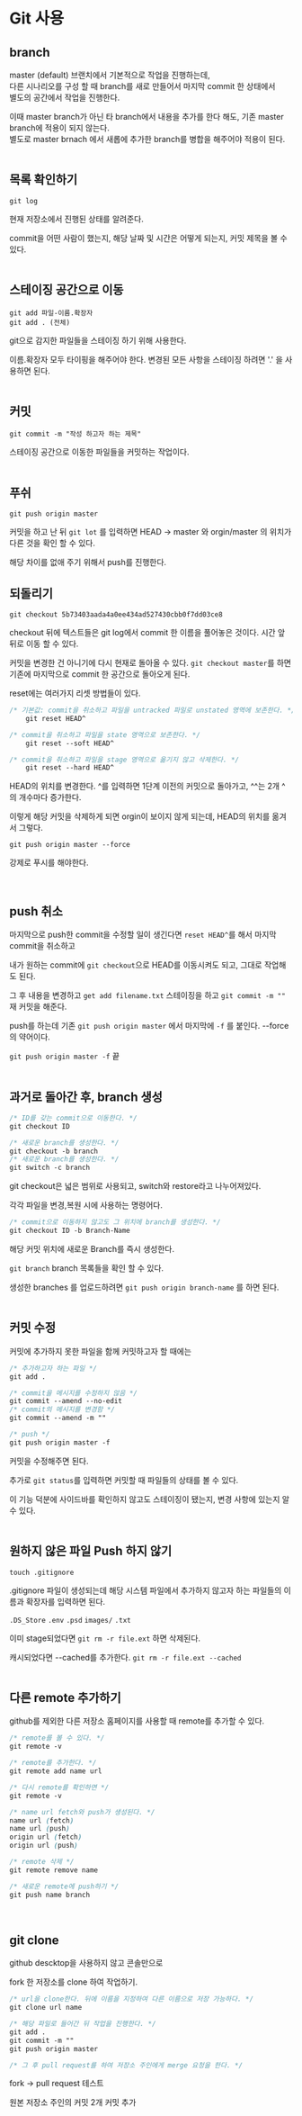 # Git 사용

## branch

master (default) 브랜치에서 기본적으로 작업을 진행하는데,  
다른 시나리오를 구성 할 때 branch를 새로 만들어서 마지막 commit 한 상태에서  
별도의 공간에서 작업을 진행한다.

이때 master branch가 아닌 타 branch에서 내용을 추가를 한다 해도, 기존 master branch에 적용이 되지 않는다.  
별도로 master brnach 에서 새롭에 추가한 branch를 병합을 해주어야 적용이 된다. <br><br>

## 목록 확인하기

    git log

현재 저장소에서 진행된 상태를 알려준다.

commit을 어떤 사람이 했는지, 해당 날짜 및 시간은 어떻게 되는지, 커밋 제목을 볼 수 있다.
<br><br>

## 스테이징 공간으로 이동

    git add 파일-이름.확장자
    git add . (전체)

git으로 감지한 파일들을 스테이징 하기 위해 사용한다.

이름.확장자 모두 타이핑을 해주어야 한다. 변경된 모든 사항을 스테이징 하려면 '.' 을 사용하면 된다.
<br><br>

## 커밋

    git commit -m "작성 하고자 하는 제목"

스테이징 공간으로 이동한 파일들을 커밋하는 작업이다.  
<br>

## 푸쉬

    git push origin master

커밋을 하고 난 뒤 `git lot` 를 입력하면 HEAD -> master 와 orgin/master 의 위치가 다른 것을 확인 할 수 있다.

해당 차이를 없애 주기 위해서 push를 진행한다.

## 되돌리기

    git checkout 5b73403aada4a0ee434ad527430cbb0f7dd03ce8

checkout 뒤에 텍스트들은 git log에서 commit 한 이름을 풀어놓은 것이다. 시간 앞 뒤로 이동 할 수 있다.

커밋을 변경한 건 아니기에 다시 현재로 돌아올 수 있다. `git checkout master`를 하면 기존에 마지막으로 commit 한 공간으로 돌아오게 된다.

reset에는 여러가지 리셋 방법들이 있다.

```CSS
/* 기본값: commit을 취소하고 파일을 untracked 파일로 unstated 영역에 보존한다. */
    git reset HEAD^

/* commit을 취소하고 파일을 state 영역으로 보존한다. */
    git reset --soft HEAD^

/* commit을 취소하고 파일을 stage 영역으로 옮기지 않고 삭제한다. */
    git reset --hard HEAD^
```

HEAD의 위치를 변경한다. ^를 입력하면 1단계 이전의 커밋으로 돌아가고, ^^는 2개 ^의 개수마다 증가한다.

이렇게 해당 커밋을 삭제하게 되면 orgin이 보이지 않게 되는데, HEAD의 위치를 옮겨서 그렇다.

    git push origin master --force

강제로 푸시를 해야한다.

<br>

## push 취소

마지막으로 push한 commit을 수정할 일이 생긴다면 `reset HEAD^`를 해서 마지막 commit을 취소하고

내가 원하는 commit에 `git checkout`으로 HEAD를 이동시켜도 되고, 그대로 작업해도 된다.

그 후 내용을 변경하고 `get add filename.txt` 스테이징을 하고 `git commit -m ""` 재 커밋을 해준다.

push를 하는데 기존 `git push origin master` 에서 마지막에 `-f` 를 붙인다. --force의 약어이다.

`git push origin master -f` 끝<br><br>

## 과거로 돌아간 후, branch 생성

```CSS
/* ID를 갖는 commit으로 이동한다. */
git checkout ID

/* 새로운 branch를 생성한다. */
git checkout -b branch
/* 새로운 branch를 생성한다. */
git switch -c branch
```

git checkout은 넓은 범위로 사용되고, switch와 restore라고 나누어져있다.

각각 파일을 변경,복원 시에 사용하는 명령어다.

```CSS
/* commit으로 이동하지 않고도 그 위치에 branch를 생성한다. */
git checkout ID -b Branch-Name
```

해당 커밋 위치에 새로운 Branch를 즉시 생성한다.

`git branch` branch 목록들을 확인 할 수 있다.

생성한 branches 를 업로드하려면 `git push origin branch-name` 를 하면 된다.<br><br>

## 커밋 수정

커밋에 추가하지 못한 파일을 함께 커밋하고자 할 때에는

```CSS
/* 추가하고자 하는 파일 */
git add .

/* commit을 메시지를 수정하지 않음 */
git commit --amend --no-edit
/* commit의 메시지를 변경함 */
git commit --amend -m ""

/* push */
git push origin master -f
```

커밋을 수정해주면 된다.

추가로 `git status`를 입력하면 커밋할 때 파일들의 상태를 볼 수 있다.

이 기능 덕분에 사이드바를 확인하지 않고도 스테이징이 됐는지, 변경 사항에 있는지 알 수 있다.<br><br>

## 원하지 않은 파일 Push 하지 않기

```
touch .gitignore
```

.gitignore 파일이 생성되는데 해당 시스템 파일에서 추가하지 않고자 하는 파일들의 이름과 확장자를 입력하면 된다.

`.DS_Store` `.env` `.psd` `images/` `.txt`

이미 stage되었다면 `git rm -r file.ext` 하면 삭제된다.

캐시되었다면 --cached를 추가한다. `git rm -r file.ext --cached`<br><br>

## 다른 remote 추가하기

github를 제외한 다른 저장소 홈페이지를 사용할 때 remote를 추가할 수 있다.

```CSS
/* remote를 볼 수 있다. */
git remote -v

/* remote를 추가한다. */
git remote add name url

/* 다시 remote를 확인하면 */
git remote -v

/* name url fetch와 push가 생성된다. */
name url (fetch)
name url (push)
origin url (fetch)
origin url (push)

/* remote 삭제 */
git remote remove name

/* 새로운 remote에 push하기 */
git push name branch
```

<br>

## git clone

github descktop을 사용하지 않고 콘솔만으로

fork 한 저장소를 clone 하여 작업하기.

```CSS
/* url을 clone한다. 뒤에 이름을 지정하여 다른 이름으로 저장 가능하다. */
git clone url name

/* 해당 파일로 들어간 뒤 작업을 진행한다. */
git add .
git commit -m ""
git push origin master

/* 그 후 pull request를 하여 저장소 주인에게 merge 요청을 한다. */
```

fork -> pull request 테스트

원본 저장소 주인의 커밋
2개 커밋 추가
